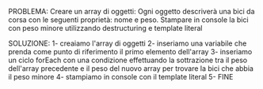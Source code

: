 PROBLEMA: Creare un array di oggetti:
Ogni oggetto descriverà una bici da corsa con le seguenti proprietà: nome e peso.
Stampare in console la bici con peso minore utilizzando destructuring e template literal

SOLUZIONE: 
1- creaiamo l'array di oggetti
2- inseriamo una variabile che prenda come punto di riferimento il primo elemento dell'array
3- inseriamo un ciclo forEach con una condizione effettuando la sottrazione tra il peso dell'array precedente e il peso del nuovo array per trovare la bici che abbia il peso minore
4- stampiamo in  console con il template literal
5- FINE